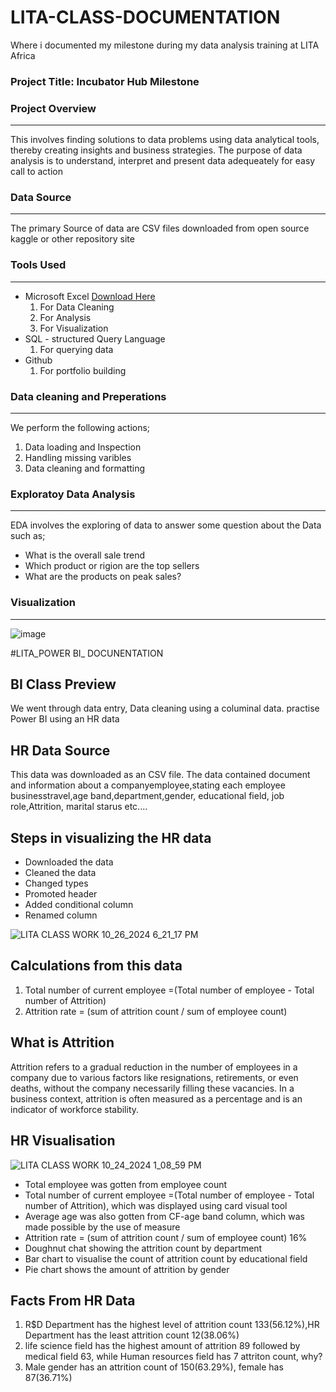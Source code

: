 # LITA-CLASS-DOCUMENTATION
Where i documented my milestone during my data analysis training at LITA Africa

### Project Title: Incubator Hub Milestone

### Project Overview
---
This involves finding solutions to data problems using data analytical tools, thereby creating insights and business strategies. The purpose of data analysis is to understand, interpret and present data adequeately for easy call to action

### Data Source
---
The primary Source of data are CSV files downloaded from open source kaggle  or other repository site

### Tools Used
---
- Microsoft Excel [Download Here](https://www.microsoft.com)
  1. For Data Cleaning
  2. For Analysis
  3. For Visualization
- SQL - structured Query Language
  1. For querying data
- Github
  1. For portfolio building

### Data cleaning and Preperations
---
We perform the following actions;
1. Data loading and Inspection
2. Handling missing varibles
3. Data cleaning and formatting

### Exploratoy Data Analysis
---
EDA involves the exploring of data to answer some question about the Data such as;
- What is the overall sale trend
-  Which product or rigion are the top sellers
- What are the products on peak sales?

### Visualization
---
![image](https://github.com/user-attachments/assets/71c485af-2b82-4bef-a9f7-451a566471c6)


#LITA_POWER BI_ DOCUNENTATION

BI Class Preview
---
We went through data entry, Data cleaning using a columinal data. practise Power BI using an HR data

HR Data Source
---
This data was  downloaded as an CSV file. The data contained document and information about a companyemployee,stating each employee businesstravel,age band,department,gender, educational field, job role,Attrition, marital starus etc....

Steps in visualizing the HR data
---
- Downloaded the data
- Cleaned the data
- Changed types
- Promoted header
- Added conditional column
- Renamed column

![LITA CLASS WORK 10_26_2024 6_21_17 PM](https://github.com/user-attachments/assets/2af358a4-659d-47ec-ac8e-743821afda6e)

Calculations from this data
---
1. Total number of current employee =(Total number of employee - Total number of Attrition)
2. Attrition rate = (sum of attrition  count / sum of employee count)

What is Attrition
---
Attrition refers to a gradual reduction in the number of employees in a company due to various factors like resignations, retirements, or even deaths, without the company necessarily filling these vacancies. In a business context, attrition is often measured as a percentage and is an indicator of workforce stability.

HR Visualisation
---
![LITA CLASS WORK 10_24_2024 1_08_59 PM](https://github.com/user-attachments/assets/ae6df4a6-4c85-4165-a349-7d27c0694d5a)

- Total employee was gotten from employee count
- Total number of current employee =(Total number of employee - Total number of Attrition), which was displayed using card visual tool
- Average age was also gotten from CF-age band column, which was made possible by the use of measure
-  Attrition rate = (sum of attrition  count / sum of employee count) 16%
-  Doughnut chat showing the attrition count by department
-  Bar chart to visualise the count of attrition count by educational field
-  Pie chart shows the amount of attrition by gender

Facts From HR Data
---
1. R$D  Department has the highest level of attrition count 133(56.12%),HR Department has the least attrition count 12(38.06%)
2. life science field has the highest amount of attrition 89 followed by medical field 63, while Human resources field has 7 attriton count, why?
3. Male gender has an attrition count of 150(63.29%), female has 87(36.71%)

##



